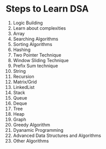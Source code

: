 # Steps to Learn DSA

1. Logic Building
2. Learn about complexities
3. Array
4. Searching Algorithms
5. Sorting Algorithms
6. Hashing
7. Two Pointer Technique
8. Window Sliding Technique
9. Prefix Sum technique
10. String
11. Recursion
12. Matrix/Grid
13. LinkedList
14. Stack
15. Queue
16. Deque
17. Tree
18. Heap
19. Graph
20. Greedy Algorithm
21. Dyanamic Programming
22. Advanced Data Structures and Algorithms
23. Other Algorithms
